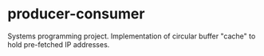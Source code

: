 # producer-consumer
Systems programming project.  Implementation of circular buffer "cache" to hold pre-fetched IP addresses.  
